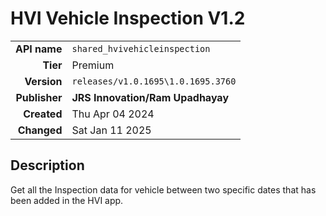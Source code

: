 # HVI Vehicle Inspection V1.2
| | |
|-:|-|
|**API name**|`shared_hvivehicleinspection`|
|**Tier**|Premium|
|**Version**|`releases/v1.0.1695\1.0.1695.3760`|
|**Publisher**|**JRS Innovation/Ram Upadhayay**|
|**Created**|Thu Apr 04 2024|
|**Changed**|Sat Jan 11 2025|

## Description
Get all the Inspection data for vehicle between two specific dates that has been added in the HVI app.
